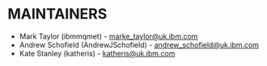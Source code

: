 # MAINTAINERS

- Mark Taylor  (ibmmqmet) - marke_taylor@uk.ibm.com
- Andrew Schofield (AndrewJSchofield) - andrew_schofield@uk.ibm.com
- Kate Stanley (katheris) - katheris@uk.ibm.com

